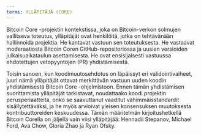 ```yaml
---
termi: YLLÄPITÄJÄ (CORE)
---
```


Bitcoin Core -projektin kontekstissa, joka on Bitcoin-verkon solmujen vallitseva toteutus, ylläpitäjät ovat henkilöitä, jotka on tehtävänään hallinnoida projektia. He kantavat vastuun sen toteutuksesta. He vastaavat moderaatiosta Bitcoin Coren GitHub-repositoriossa ja uusien versioiden julkaisuaikataulun asettamisesta. He ovat ensisijaisesti vastuussa ehdotettujen vetopyyntöjen (PR) yhdistämisestä.

Toisin sanoen, kun koodimuutosehdotus on läpäissyt eri validointivaiheet, juuri nämä ylläpitäjät ottavat merkittävän vastuun uuden koodin yhdistämisestä Bitcoin Core -ohjelmistoon. Ennen tämän yhdistämisen suorittamista ylläpitäjät tarkistavat, noudattaako koodi projektin perusperiaatteita, onko se saavuttanut vaaditut vähimmäisstandardit sisällytettäväksi, ja he myös arvioivat yleisen konsensuksen muutoksesta kontribuuttoreiden keskuudessa. Tämän määritelmän kirjoitushetkellä Bitcoin Corella on jäljellä vain viisi ylläpitäjää: Hennadii Stepanov, Michael Ford, Ava Chow, Gloria Zhao ja Ryan Ofsky.